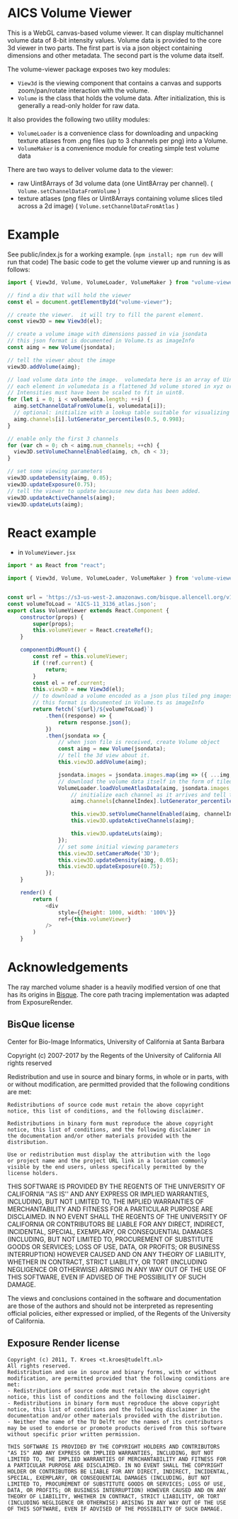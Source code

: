 # AICS Volume Viewer

This is a WebGL canvas-based volume viewer. It can display multichannel volume data of 8-bit intensity values.
Volume data is provided to the core 3d viewer in two parts. The first part is via a json object containing dimensions and other metadata. The second part is the volume data itself.

The volume-viewer package exposes two key modules:

- `View3d` is the viewing component that contains a canvas and supports zoom/pan/rotate interaction with the volume.
- `Volume` is the class that holds the volume data. After initialization, this is generally a read-only holder for raw data.

It also provides the following two utility modules:

- `VolumeLoader` is a convenience class for downloading and unpacking texture atlases from .png files (up to 3 channels per png) into a Volume.
- `VolumeMaker` is a convenience module for creating simple test volume data

There are two ways to deliver volume data to the viewer:

- raw Uint8Arrays of 3d volume data (one Uint8Array per channel). ( `Volume.setChannelDataFromVolume` )
- texture atlases (png files or Uint8Arrays containing volume slices tiled across a 2d image) ( `Volume.setChannelDataFromAtlas` )

# Example

See public/index.js for a working example. (`npm install; npm run dev` will run that code) The basic code to get the volume viewer up and running is as follows:

```javascript
import { View3d, Volume, VolumeLoader, VolumeMaker } from "volume-viewer";

// find a div that will hold the viewer
const el = document.getElementById("volume-viewer");

// create the viewer.  it will try to fill the parent element.
const view3D = new View3d(el);

// create a volume image with dimensions passed in via jsondata
// this json format is documented in Volume.ts as imageInfo
const aimg = new Volume(jsondata);

// tell the viewer about the image
view3D.addVolume(aimg);

// load volume data into the image.  volumedata here is an array of Uint8Arrays.
// each element in volumedata is a flattened 3d volume stored in xyz order in a Uint8Array.
// Intensities must have been be scaled to fit in uint8.
for (let i = 0; i < volumedata.length; ++i) {
  aimg.setChannelDataFromVolume(i, volumedata[i]);
  // optional: initialize with a lookup table suitable for visualizing noisy biological data
  aimg.channels[i].lutGenerator_percentiles(0.5, 0.998);
}

// enable only the first 3 channels
for (var ch = 0; ch < aimg.num_channels; ++ch) {
  view3D.setVolumeChannelEnabled(aimg, ch, ch < 3);
}

// set some viewing parameters
view3D.updateDensity(aimg, 0.05);
view3D.updateExposure(0.75);
// tell the viewer to update because new data has been added.
view3D.updateActiveChannels(aimg);
view3D.updateLuts(aimg);
```

# React example

- in `VolumeViewer.jsx`

```JavaScript
import * as React from "react";

import { View3d, Volume, VolumeLoader, VolumeMaker } from 'volume-viewer';


const url = 'https://s3-us-west-2.amazonaws.com/bisque.allencell.org/v1.4.0/Cell-Viewer_Thumbnails/AICS-11/';
const volumeToLoad = 'AICS-11_3136_atlas.json';
export class VolumeViewer extends React.Component {
    constructor(props) {
        super(props);
        this.volumeViewer = React.createRef();
    }

    componentDidMount() {
        const ref = this.volumeViewer;
        if (!ref.current) {
            return;
        }
        const el = ref.current;
        this.view3D = new View3d(el);
        // to download a volume encoded as a json plus tiled png images:
        // this format is documented in Volume.ts as imageInfo
        return fetch(`${url}/${volumeToLoad}`)
            .then((response) => {
                return response.json();
            })
            .then(jsondata => {
                // when json file is received, create Volume object
                const aimg = new Volume(jsondata);
                // tell the 3d view about it.
                this.view3D.addVolume(aimg);

                jsondata.images = jsondata.images.map(img => ({ ...img, name: `${url$}${img.name}` }));
                // download the volume data itself in the form of tiled png files
                VolumeLoader.loadVolumeAtlasData(aimg, jsondata.images, (url, channelIndex) => {
                    // initialize each channel as it arrives and tell the view to update.
                    aimg.channels[channelIndex].lutGenerator_percentiles(0.5, 0.998);

                    this.view3D.setVolumeChannelEnabled(aimg, channelIndex, channelIndex < 3);
                    this.view3D.updateActiveChannels(aimg);

                    this.view3D.updateLuts(aimg);
                });
                // set some initial viewing parameters
                this.view3D.setCameraMode('3D');
                this.view3D.updateDensity(aimg, 0.05);
                this.view3D.updateExposure(0.75);
            });
    }

    render() {
        return (
            <div
                style={{height: 1000, width: '100%'}}
                ref={this.volumeViewer}
            />
        )
    }
```

# Acknowledgements

The ray marched volume shader is a heavily modified version of one that has its origins in [Bisque](http://bioimage.ucsb.edu/bisque).
The core path tracing implementation was adapted from ExposureRender.

## BisQue license

Center for Bio-Image Informatics, University of California at Santa Barbara

Copyright (c) 2007-2017 by the Regents of the University of California
All rights reserved

Redistribution and use in source and binary forms, in whole or in parts, with or without
modification, are permitted provided that the following conditions are met:

    Redistributions of source code must retain the above copyright
    notice, this list of conditions, and the following disclaimer.

    Redistributions in binary form must reproduce the above copyright
    notice, this list of conditions, and the following disclaimer in
    the documentation and/or other materials provided with the
    distribution.

    Use or redistribution must display the attribution with the logo
    or project name and the project URL link in a location commonly
    visible by the end users, unless specifically permitted by the
    license holders.

THIS SOFTWARE IS PROVIDED BY THE REGENTS OF THE UNIVERSITY OF CALIFORNIA ''AS IS'' AND ANY
EXPRESS OR IMPLIED WARRANTIES, INCLUDING, BUT NOT LIMITED TO, THE
IMPLIED WARRANTIES OF MERCHANTABILITY AND FITNESS FOR A PARTICULAR
PURPOSE ARE DISCLAIMED. IN NO EVENT SHALL THE REGENTS OF THE UNIVERSITY OF CALIFORNIA OR
CONTRIBUTORS BE LIABLE FOR ANY DIRECT, INDIRECT, INCIDENTAL, SPECIAL,
EXEMPLARY, OR CONSEQUENTIAL DAMAGES (INCLUDING, BUT NOT LIMITED TO,
PROCUREMENT OF SUBSTITUTE GOODS OR SERVICES; LOSS OF USE, DATA, OR
PROFITS; OR BUSINESS INTERRUPTION) HOWEVER CAUSED AND ON ANY THEORY OF
LIABILITY, WHETHER IN CONTRACT, STRICT LIABILITY, OR TORT (INCLUDING
NEGLIGENCE OR OTHERWISE) ARISING IN ANY WAY OUT OF THE USE OF THIS
SOFTWARE, EVEN IF ADVISED OF THE POSSIBILITY OF SUCH DAMAGE.

The views and conclusions contained in the software and documentation
are those of the authors and should not be interpreted as representing
official policies, either expressed or implied, of the Regents of the University of California.

## Exposure Render license

    Copyright (c) 2011, T. Kroes <t.kroes@tudelft.nl>
    All rights reserved.
    Redistribution and use in source and binary forms, with or without modification, are permitted provided that the following conditions are met:
    - Redistributions of source code must retain the above copyright notice, this list of conditions and the following disclaimer.
    - Redistributions in binary form must reproduce the above copyright notice, this list of conditions and the following disclaimer in the documentation and/or other materials provided with the distribution.
    - Neither the name of the TU Delft nor the names of its contributors may be used to endorse or promote products derived from this software without specific prior written permission.

    THIS SOFTWARE IS PROVIDED BY THE COPYRIGHT HOLDERS AND CONTRIBUTORS "AS IS" AND ANY EXPRESS OR IMPLIED WARRANTIES, INCLUDING, BUT NOT LIMITED TO, THE IMPLIED WARRANTIES OF MERCHANTABILITY AND FITNESS FOR A PARTICULAR PURPOSE ARE DISCLAIMED. IN NO EVENT SHALL THE COPYRIGHT HOLDER OR CONTRIBUTORS BE LIABLE FOR ANY DIRECT, INDIRECT, INCIDENTAL, SPECIAL, EXEMPLARY, OR CONSEQUENTIAL DAMAGES (INCLUDING, BUT NOT LIMITED TO, PROCUREMENT OF SUBSTITUTE GOODS OR SERVICES; LOSS OF USE, DATA, OR PROFITS; OR BUSINESS INTERRUPTION) HOWEVER CAUSED AND ON ANY THEORY OF LIABILITY, WHETHER IN CONTRACT, STRICT LIABILITY, OR TORT (INCLUDING NEGLIGENCE OR OTHERWISE) ARISING IN ANY WAY OUT OF THE USE OF THIS SOFTWARE, EVEN IF ADVISED OF THE POSSIBILITY OF SUCH DAMAGE.
